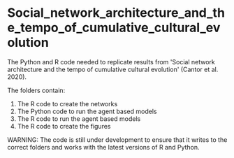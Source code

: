 # Social_network_architecture_and_the_tempo_of_cumulative_cultural_evolution
The Python and R code needed to replicate results from 'Social network architecture and the tempo of cumulative cultural evolution' (Cantor et al. 2020).

The folders contain:
1. The R code to create the networks
2. The Python code to run the agent based models
3. The R code to run the agent based models
4. The R code to create the figures

WARNING: The code is still under development to ensure that it writes to the correct folders and works with the latest versions of R and Python. 
